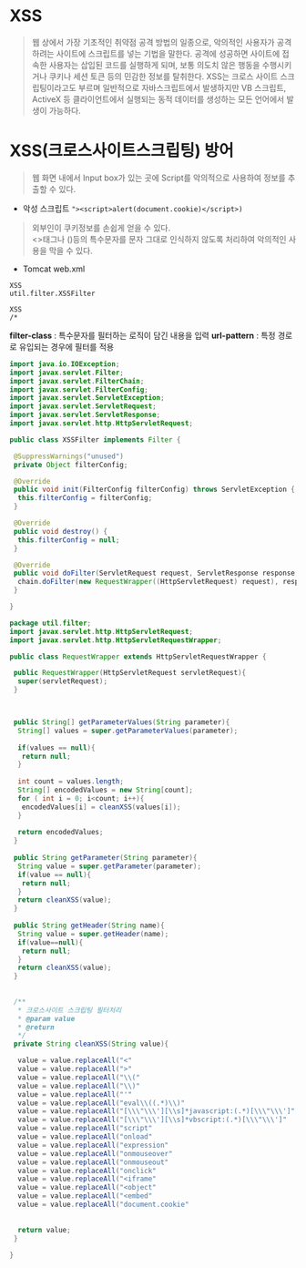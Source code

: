 # XSS
> 웹 상에서 가장 기초적인 취약점 공격 방법의 일종으로, 악의적인 사용자가 공격하려는 사이트에 스크립트를 넣는 기법을 말한다. 공격에 성공하면 사이트에 접속한 사용자는 삽입된 코드를 실행하게 되며, 보통 의도치 않은 행동을 수행시키거나 쿠키나 세션 토큰 등의 민감한 정보를 탈취한다. XSS는 크로스 사이트 스크립팅이라고도 부르며 일반적으로 자바스크립트에서 발생하지만 VB 스크립트, ActiveX 등 클라이언트에서 실행되는 동적 데이터를 생성하는 모든 언어에서 발생이 가능하다.




# XSS(크로스사이트스크립팅) 방어
> 웹 화면 내에서 Input box가 있는 곳에 Script를 악의적으로 사용하여 정보를 추출할 수 있다.

- 악성 스크립트
`"><script>alert(document.cookie)</script>)`
> 외부인이 쿠키정보를 손쉽게 얻을 수 있다.  
<>태그나 ()등의 특수문자를 문자 그대로 인식하지 않도록 처리하여 악의적인 사용을 막을 수 있다.

- Tomcat web.xml

```
XSS
util.filter.XSSFilter

XSS
/*
```
**filter-class** : 특수문자를 필터하는 로직이 담긴 내용을 입력
**url-pattern** : 특정 경로로 유입되는 경우에 필터를 적용

```java
import java.io.IOException;
import javax.servlet.Filter;
import javax.servlet.FilterChain;
import javax.servlet.FilterConfig;
import javax.servlet.ServletException;
import javax.servlet.ServletRequest;
import javax.servlet.ServletResponse;
import javax.servlet.http.HttpServletRequest;

public class XSSFilter implements Filter {

 @SuppressWarnings("unused")
 private Object filterConfig;

 @Override
 public void init(FilterConfig filterConfig) throws ServletException {
  this.filterConfig = filterConfig;
 }

 @Override
 public void destroy() {
  this.filterConfig = null;
 }

 @Override
 public void doFilter(ServletRequest request, ServletResponse response, FilterChain chain) throws IOException, ServletException {
  chain.doFilter(new RequestWrapper((HttpServletRequest) request), response);
 }

}

```

```java
package util.filter;
import javax.servlet.http.HttpServletRequest;
import javax.servlet.http.HttpServletRequestWrapper;

public class RequestWrapper extends HttpServletRequestWrapper {

 public RequestWrapper(HttpServletRequest servletRequest){
  super(servletRequest);
 }



 public String[] getParameterValues(String parameter){
  String[] values = super.getParameterValues(parameter);
  
  if(values == null){
   return null;
  }
  
  int count = values.length;
  String[] encodedValues = new String[count];
  for ( int i = 0; i<count; i++){
   encodedValues[i] = cleanXSS(values[i]);
  }
  
  return encodedValues;
 }
 
 public String getParameter(String parameter){
  String value = super.getParameter(parameter);
  if(value == null){
   return null;
  }
  return cleanXSS(value);
 }
 
 public String getHeader(String name){
  String value = super.getHeader(name);
  if(value==null){
   return null;
  }
  return cleanXSS(value);
 }
 
 
 /**
  * 크로스사이트 스크립팅 필터처리
  * @param value
  * @return
  */
 private String cleanXSS(String value){

  value = value.replaceAll("<"                                         , "<");
  value = value.replaceAll(">"                                         , ">");
  value = value.replaceAll("\\("                                       , "(");
  value = value.replaceAll("\\)"                                       , ")");
  value = value.replaceAll("'"                                         , "'");
  value = value.replaceAll("eval\\((.*)\\)"                            , "");
  value = value.replaceAll("[\\\"\\\'][\\s]*javascript:(.*)[\\\"\\\']" , "\"\"");
  value = value.replaceAll("[\\\"\\\'][\\s]*vbscript:(.*)[\\\"\\\']"   , "\"\"");
  value = value.replaceAll("script"                                    , "");
  value = value.replaceAll("onload"                                    , "no_onload");
  value = value.replaceAll("expression"                                , "no_expression");
  value = value.replaceAll("onmouseover"                               , "no_onmouseover");
  value = value.replaceAll("onmouseout"                                , "no_onmouseout");
  value = value.replaceAll("onclick"                                   , "no_onclick");
  value = value.replaceAll("<iframe"                                   , "<iframe");
  value = value.replaceAll("<object"                                   , "<object");
  value = value.replaceAll("<embed"                                    , "<embed");
  value = value.replaceAll("document.cookie"                           , "document.cookie");
  
  
  return value;
 }
 
}
```

